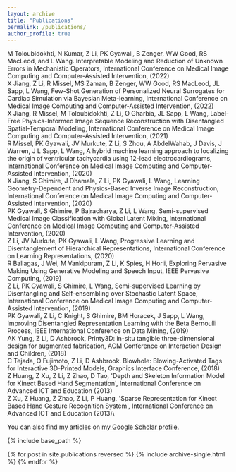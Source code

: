```yaml
---
layout: archive
title: "Publications"
permalink: /publications/
author_profile: true
---
```


M Toloubidokhti, N Kumar, Z Li, PK Gyawali, B Zenger, WW Good, RS MacLeod, and L Wang. Interpretable Modeling and Reduction of Unknown Errors in Mechanistic Operators, International Conference on Medical Image Computing and Computer-Assisted Intervention, (2022)\
X Jiang, Z Li, R Missel, MS Zaman, B Zenger, WW Good, RS MacLeod, JL Sapp, L Wang, Few-Shot Generation of Personalized Neural Surrogates for Cardiac Simulation via Bayesian Meta-learning, International Conference on Medical Image Computing and Computer-Assisted Intervention, (2022)\
X Jiang, R Missel, M Toloubidokhti, Z Li, O Gharbia, JL Sapp, L Wang, Label-Free Physics-Informed Image Sequence Reconstruction with Disentangled Spatial-Temporal Modeling, International Conference on Medical Image Computing and Computer-Assisted Intervention, (2021)\
R Missel, PK Gyawali, JV Murkute, Z Li, S Zhou, A AbdelWahab, J Davis, J Warren, J L Sapp, L Wang, A hybrid machine learning approach to localizing the origin of ventricular tachycardia using 12-lead electrocardiograms, International Conference on Medical Image Computing and Computer-Assisted Intervention, (2020)\
X Jiang, S Ghimire, J Dhamala, Z Li, PK Gyawali, L Wang, Learning Geometry-Dependent and Physics-Based Inverse Image Reconstruction, International Conference on Medical Image Computing and Computer-Assisted Intervention, (2020)\
PK Gyawali, S Ghimire, P Bajracharya, Z Li, L Wang, Semi-supervised Medical Image Classification with Global Latent Mixing, International Conference on Medical Image Computing and Computer-Assisted Intervention, (2020)\
Z Li, JV Murkute, PK Gyawali, L Wang, Progressive Learning and Disentanglement of Hierarchical Representations, International Conference on Learning Representations, (2020)\
R Ballagas, J Wei, M Vankipuram, Z Li, K Spies, H Horii, Exploring Pervasive Making Using Generative Modeling and Speech Input, IEEE Pervasive Computing, (2019)\
Z Li, PK Gyawali, S Ghimire, L Wang, Semi-supervised Learning by Disentangling and Self-ensembling over Stochastic Latent Space, International Conference on Medical Image Computing and Computer-Assisted Intervention, (2019)\
PK Gyawali, Z Li, C Knight, S Ghimire, BM Horacek, J Sapp, L Wang, Improving Disentangled Representation Learning with the Beta Bernoulli Process, IEEE International Conference on Data Mining, (2019)\
AK Yung, Z Li, D Ashbrook, Printy3D: in-situ tangible three-dimensional design for augmented fabrication, ACM Conference on Interaction Design and Children, (2018)\
C Tejada, O Fujimoto, Z Li, D Ashbrook. Blowhole: Blowing-Activated Tags for Interactive 3D-Printed Models, Graphics Interface Conference, (2018)\
Z Huang, Z Xu, Z Li, Z Zhao, D Tao, 'Depth and Skeleton Information Model for Kinect Based Hand Segmentation', International Conference on Advanced ICT and Education (2013)\
Z Xu, Z Huang, Z Zhao, Z Li, P Huang, 'Sparse Representation for Kinect Based Hand Gesture Recognition System', International Conference on Advanced ICT and Education (2013)\


<!-- {% if author.googlescholar %} -->
  You can also find my articles on <u><a href="{{author.googlescholar}}">my Google Scholar profile</a>.</u>
<!-- {% endif %} -->

{% include base_path %}

{% for post in site.publications reversed %}
  {% include archive-single.html %}
{% endfor %}
